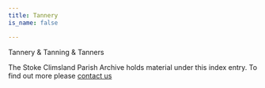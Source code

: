 ```yaml
---
title: Tannery
is_name: false

---
```


Tannery & Tanning & Tanners


The Stoke Climsland Parish Archive holds material under this index entry. To find out more please [contact us](/contact/)
